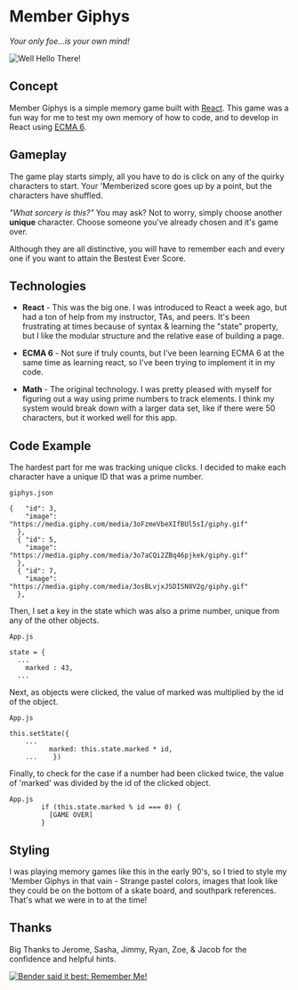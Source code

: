 # Member Giphys
_Your only foe...is your own mind!_

![Well Hello There!](https://media.giphy.com/media/xT9IgB5Q6QYqarxeIU/giphy.gif)

## Concept
Member Giphys is a simple memory game built with [React](https://reactjs.org/). This game was a fun way for me to test my own memory of how to code, and to develop in React using [ECMA 6](https://www.w3schools.com/js/js_es6.asp).

## Gameplay

The game play starts simply, all you have to do is click on any of the quirky characters to start. Your 'Memberized score goes up by a point, but the characters have shuffled.

_"What sorcery is this?"_ You may ask? Not to worry, simply choose another **unique** character. Choose someone you've already chosen and it's game over.

 Although they are all distinctive, you will have to remember each and every one if you want to attain the Bestest Ever Score.


## Technologies

* **React** - This was the big one. I was introduced to React a week ago, but had a ton of help from my instructor, TAs, and peers. It's been frustrating at times because of syntax & learning the "state" property, but I like the modular structure and the relative ease of building a page.

* **ECMA 6** - Not sure if truly counts, but I've been learning ECMA 6 at the same time as learning react, so I've been trying to implement it in my code.

* **Math** - The original technology. I was pretty pleased with myself for figuring out a way using prime numbers to track elements. I think my system would break down with a larger data set, like if there were 50 characters, but it worked well for this app.

## Code Example

The hardest part for me was tracking unique clicks. I decided to make each character have a unique ID that was a prime number. 
~~~
giphys.json

{   "id": 3,
    "image": "https://media.giphy.com/media/3oFzmeVbeXIfBUl5sI/giphy.gif"
  },
  { "id": 5,
    "image": "https://media.giphy.com/media/3o7aCQi2ZBq46pjkek/giphy.gif"
  },
  { "id": 7,
    "image": "https://media.giphy.com/media/3osBLvjxJSDISN8V2g/giphy.gif"
  },
~~~

Then, I set a key in the state which was also a prime number, unique from any of the other objects.
~~~
App.js

state = {
  ...
    marked : 43,
  ...
~~~

Next, as objects were clicked, the value of marked was multiplied by the id of the object.
~~~
App.js

this.setState({
    ...
          marked: this.state.marked * id,
    ...    })
~~~

Finally, to check for the case if a number had been clicked twice, the value of 'marked' was divided by the id of the clicked object.
~~~
App.js
        if (this.state.marked % id === 0) {
          [GAME OVER]
        }
~~~

## Styling

I was playing memory games like this in the early 90's, so I tried to style my 'Member Giphys in that vain - Strange pastel colors, images that look like they could be on the bottom of a skate board, and southpark references. That's what we were in to at the time!

## Thanks

Big Thanks to Jerome, Sasha, Jimmy, Ryan, Zoe, & Jacob for the confidence and helpful hints.

[![Bender said it best: Remember Me!](https://i.ytimg.com/vi/AYURxfaTdpY/maxresdefault.jpg)](https://www.youtube.com/watch?v=AYURxfaTdpY)

